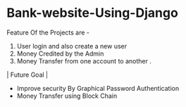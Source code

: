 # Bank-website-Using-Django
Feature Of the Projects are -  
1. User login and also create a new user  
1. Money Credited by the Admin  
1. Money Transfer  from one account to another .  
     
     
| Future Goal |  
- Improve security By Graphical Password Authentication 
- Money Transfer using Block Chain   
     
